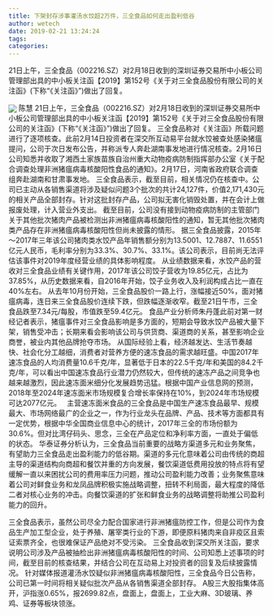 ```yaml
---
title: 下架封存涉事灌汤水饺超2万件，三全食品如何走出盈利低谷
author: wetech
date: 2019-02-21 13:24:24
tags: 
categories: 
---
```

21日上午，三全食品（002216.SZ）对2月18日收到的深圳证券交易所中小板公司管理部出具的中小板关注函【2019】第152号《关于对三全食品股份有限公司的关注函》(下称“《关注函》”)做出了回复。
<!-- more -->
<img align="center" border="0" src="https://imgcdn.yicai.com/uppics/images/2019/02/928c69bae9ba02353048ca081dabe609.jpg" />
陈慧
21日上午，三全食品（002216.SZ）对2月18日收到的深圳证券交易所中小板公司管理部出具的中小板关注函【2019】第152号《关于对三全食品股份有限公司的关注函》(下称“《关注函》”)做出了回复。
三全食品称对《关注函》所载问题进行了逐项核查。此前2月14日投资者在深交所互动易平台就水饺被查处感染猪瘟提问，公司于次日发布公告，并称派专人奔赴湖南事发地进行情况核查。2月16日公司知悉并收取了湘西土家族苗族自治州重大动物疫病防制指挥部办公室《关于配合调查处理非洲猪瘟病毒核酸阳性食品的通知》。2月17日，河南省政府联合调查组奔赴湖南和甘肃事发地。
三全食品表示，截至目前，相关情况仍在核查中。公司已主动从各销售渠道将涉及疑似问题3个批次的共计24,127件，价值2,171,430元的相关产品全部封存。针对这批封存产品，公司拟无害化销毁处置，并在会计上做报废处理，计入营业外支出。
截至目前，公司没有接到动物疫病防制的主管部门关于其他批次猪肉产品被检测出非洲猪瘟病毒核酸阳性的通知，暂无其他批次猪肉类产品存在非洲猪瘟病毒核酸阳性但尚未披露的情形。
据三全食品披露，2015年～2017年三年该公司猪肉类水饺产品年销售额分别为13.5001、12.7887、11.6551亿元人民币，毛利率分别为33.3%、30.7%、33.1%。该公司表示，目前尚无法评估该事件对2019年度经营业绩的具体影响程度。
从业绩数据来看，水饺产品的营收对三全食品业绩有关键作用，2017年该公司饺子营收为19.85亿元，占比为37.85%，从历史数据来看，自2016年开始，饺子业务收入及利润构成占比一直在40%左右。
从去年10月份开始，三全食品股价一路上行，涨幅接近50%，面对猪瘟病毒，连日来三全食品股价连续下跌，但跌幅逐渐收窄。截至21日午市，三全食品跌至7.34元/每股，市值跌至59.4亿元。
食品产业分析师朱丹蓬此前对第一财经记者表示，猪瘟事件对三全食品影响是多方面的，短期会导致水饺产品被大量下架，销售受冲击；长期来看会影响该公司与供货商、渠道商的关系，甚至影响企业商誉，被业内其他品牌抢夺市场。
从国际经验上看，经济越发达、生活节奏越快、社会化分工越细，消费者对营养方便的速冻食品的需求越旺盛。中国2017年速冻食品的人均消费量10.6千克/年，显著低于日本的22.5千克/年和美国的84.2千克/年，可以看出中国速冻食品行业潜力仍然较大，但传统的速冻产品之间竞争也越来越激烈，因此速冻面米细分化发展趋势迅猛。根据中国产业信息网的预测，2018年至2024年速冻面米市场规模复合增长率保持在10%，到2024年市场规模可达2077亿元。  
主营速冻面米食品的三全食品是中国生产速冻食品最早、规模最大、市场网络最广的企业之一，作为行业龙头在品牌、产品、技术等方面都具有一定优势，根据中华全国商业信息中心的统计，2017年三全的市场份额为30.6%。但对比湾仔码头、思念，三全在产品定位和净利率方面，一直处于偏低的状态。
华泰证券分析认为，三全食品当前重要的战略方渠道多元和业务聚焦，有望助力三全食品走出盈利能力的低谷期。渠道的多元化意味着公司由传统的商超主导的渠道结构向商超和餐饮并重的方向发展，餐饮渠道低费用投放的特点将有望缓解一直以来困扰公司的费用率压力问题，推动公司盈利能力改善；业务聚焦意味着公司对鲜食业务和龙凤品牌积极实施战略调整，扭转不利局面，最大程度的降低二者对核心业务的冲击。向餐饮渠道的扩张和鲜食业务的战略调整将助推公司盈利能力的回升。
 
 
三全食品表示，虽然公司尽全力配合国家进行非洲猪瘟防控工作，但是公司作为食品生产加工型企业，处于养殖、屠宰类行业的下游，即便原料猪肉来自非疫区且索证索票齐全，也很难保证产品绝对不受污染。
三全食品收到深交所关注函，要求说明公司涉及产品被抽检出非洲猪瘟病毒核酸阳性的时间、公司知悉上述事项的时间，截至目前的核查结果，并结合公司在互动易上对投资者的回复及后续披露情况。
针对媒体报道灌汤水饺疑似非洲猪瘟病毒核酸阳性，三全食品今日公告称，公司已第一时间将相关疑似批次产品从各销售渠道全部封存。
A股三大股指集体高开，沪指涨0.65%，报2699.82点，盘面上，盘面上，工业大麻、3D玻璃、养鸡、证券等板块领涨。

